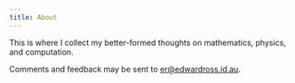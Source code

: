 ```yaml
---
title: About
---
```


This is where I collect my better-formed thoughts on mathematics, physics, and computation.

Comments and feedback may be sent to [er@edwardross.id.au](mailto:er@edwardross.id.au).
